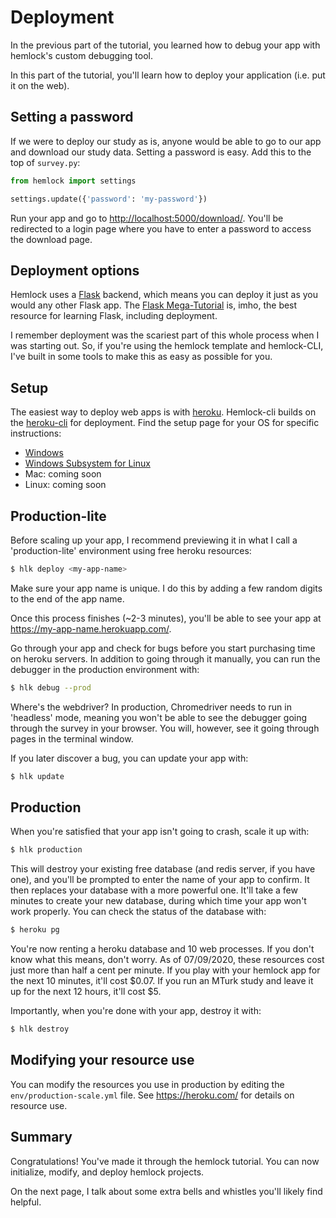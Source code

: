 # Deployment

In the previous part of the tutorial, you learned how to debug your app with hemlock's custom debugging tool.

In this part of the tutorial, you'll learn how to deploy your application (i.e. put it on the web).

## Setting a password

If we were to deploy our study as is, anyone would be able to go to our app and download our study data. Setting a password is easy. Add this to the top of `survey.py`:

```python
from hemlock import settings

settings.update({'password': 'my-password'})
```

Run your app and go to <http://localhost:5000/download/>. You'll be redirected to a login page where you have to enter a password to access the download page.

## Deployment options

Hemlock uses a [Flask](https://flask.palletsprojects.com/en/1.1.x/) backend, which means you can deploy it just as you would any other Flask app. The [Flask Mega-Tutorial](https://blog.miguelgrinberg.com/post/the-flask-mega-tutorial-part-i-hello-world) is, imho, the best resource for learning Flask, including deployment.

I remember deployment was the scariest part of this whole process when I was starting out. So, if you're using the hemlock template and hemlock-CLI, I've built in some tools to make this as easy as possible for you.

## Setup

The easiest way to deploy web apps is with [heroku](https://heroku.com/). Hemlock-cli builds on the [heroku-cli]((https://devcenter.heroku.com/articles/heroku-cli)) for deployment. Find the setup page for your OS for specific instructions:

- [Windows](../setup/win.md)
- [Windows Subsystem for Linux](../setup/wsl.md)
- Mac: coming soon
- Linux: coming soon

## Production-lite

Before scaling up your app, I recommend previewing it in what I call a 'production-lite' environment using free heroku resources:

```bash
$ hlk deploy <my-app-name>
```

Make sure your app name is unique. I do this by adding a few random digits to the end of the app name.

Once this process finishes (~2-3 minutes), you'll be able to see your app at <https://my-app-name.herokuapp.com/>.

Go through your app and check for bugs before you start purchasing time on heroku servers. In addition to going through it manually, you can run the debugger in the production environment with:

```bash
$ hlk debug --prod
```

Where's the webdriver? In production, Chromedriver needs to run in 'headless' mode, meaning you won't be able to see the debugger going through the survey in your browser. You will, however, see it going through pages in the terminal window.

If you later discover a bug, you can update your app with:

```bash
$ hlk update
```

## Production

When you're satisfied that your app isn't going to crash, scale it up with:

```bash
$ hlk production
```

This will destroy your existing free database (and redis server, if you have one), and you'll be prompted to enter the name of your app to confirm. It then replaces your database with a more powerful one. It'll take a few minutes to create your new database, during which time your app won't work properly. You can check the status of the database with:

```bash
$ heroku pg
```

You're now renting a heroku database and 10 web processes. If you don't know what this means, don't worry. As of 07/09/2020, these resources cost just more than half a cent per minute. If you play with your hemlock app for the next 10 minutes, it'll cost $0.07. If you run an MTurk study and leave it up for the next 12 hours, it'll cost $5.

Importantly, when you're done with your app, destroy it with:

```bash
$ hlk destroy
```

## Modifying your resource use

You can modify the resources you use in production by editing the `env/production-scale.yml` file. See <https://heroku.com/> for details on resource use.

## Summary

Congratulations! You've made it through the hemlock tutorial. You can now initialize, modify, and deploy hemlock projects.

On the next page, I talk about some extra bells and whistles you'll likely find helpful.